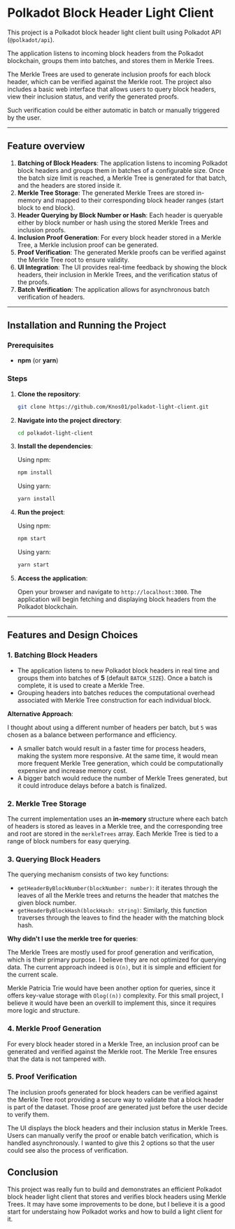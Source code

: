 # Polkadot Block Header Light Client

This project is a Polkadot block header light client built using Polkadot API (`@polkadot/api`).

The application listens to incoming block headers from the Polkadot blockchain, groups them into batches, and stores them in Merkle Trees.

The Merkle Trees are used to generate inclusion proofs for each block header, which can be verified against the Merkle root. The project also includes a basic web interface that allows users to query block headers, view their inclusion status, and verify the generated proofs.

Such verification could be either automatic in batch or manually triggered by the user.

---

## Feature overview

1. **Batching of Block Headers**: The application listens to incoming Polkadot block headers and groups them in batches of a configurable size. Once the batch size limit is reached, a Merkle Tree is generated for that batch, and the headers are stored inside it.
2. **Merkle Tree Storage**: The generated Merkle Trees are stored in-memory and mapped to their corresponding block header ranges (start block to end block).
3. **Header Querying by Block Number or Hash**: Each header is queryable either by block number or hash using the stored Merkle Trees and inclusion proofs.
4. **Inclusion Proof Generation**: For every block header stored in a Merkle Tree, a Merkle inclusion proof can be generated.
5. **Proof Verification**: The generated Merkle proofs can be verified against the Merkle Tree root to ensure validity.
6. **UI Integration**: The UI provides real-time feedback by showing the block headers, their inclusion in Merkle Trees, and the verification status of the proofs.
7. **Batch Verification**: The application allows for asynchronous batch verification of headers.

---

## Installation and Running the Project

### Prerequisites

- **npm** (or **yarn**)

### Steps

1. **Clone the repository**:

   ```bash
   git clone https://github.com/Knos01/polkadot-light-client.git
   ```

2. **Navigate into the project directory**:

   ```bash
   cd polkadot-light-client
   ```

3. **Install the dependencies**:

   Using npm:

   ```bash
   npm install
   ```

   Using yarn:

   ```bash
   yarn install
   ```

4. **Run the project**:

   Using npm:

   ```bash
   npm start
   ```

   Using yarn:

   ```bash
   yarn start
   ```

5. **Access the application**:

   Open your browser and navigate to `http://localhost:3000`. The application will begin fetching and displaying block headers from the Polkadot blockchain.

---

## Features and Design Choices

### 1. **Batching Block Headers**

- The application listens to new Polkadot block headers in real time and groups them into batches of **5** (default `BATCH_SIZE`). Once a batch is complete, it is used to create a Merkle Tree.
- Grouping headers into batches reduces the computational overhead associated with Merkle Tree construction for each individual block.

**Alternative Approach**:

I thought about using a different number of headers per batch, but `5` was chosen as a balance between performance and efficiency.

- A smaller batch would result in a faster time for process headers, making the system more responsive. At the same time, it would mean more frequent Merkle Tree generation, which could be computationally expensive and increase memory cost.
- A bigger batch would reduce the number of Merkle Trees generated, but it could introduce delays before a batch is finalized.

### 2. **Merkle Tree Storage**

The current implementation uses an **in-memory** structure where each batch of headers is stored as leaves in a Merkle tree, and the corresponding tree and root are stored in the `merkleTrees` array. Each Merkle Tree is tied to a range of block numbers for easy querying.

### 3. **Querying Block Headers**

The querying mechanism consists of two key functions:

- `getHeaderByBlockNumber(blockNumber: number)`: it iterates through the leaves of all the Merkle trees and returns the header that matches the given block number.
- `getHeaderByBlockHash(blockHash: string)`: Similarly, this function traverses through the leaves to find the header with the matching block hash.

**Why didn't I use the merkle tree for queries**:

The Merkle Trees are mostly used for proof generation and verification, which is their primary purpose. I believe they are not optimized for querying data. The current approach indeed is `O(n)`, but it is simple and efficient for the current scale.

Merkle Patricia Trie would have been another option for queries, since it offers key-value storage with `Olog((n))` complexity. For this small project, I believe it would have been an overkill to implement this, since it requires more logic and structure.

### 4. **Merkle Proof Generation**

For every block header stored in a Merkle Tree, an inclusion proof can be generated and verified against the Merkle root. The Merkle Tree ensures that the data is not tampered with.

### 5. **Proof Verification**

The inclusion proofs generated for block headers can be verified against the Merkle Tree root providing a secure way to validate that a block header is part of the dataset. Those proof are generated just before the user decide to verify them.

The UI displays the block headers and their inclusion status in Merkle Trees. Users can manually verify the proof or enable batch verification, which is handled asynchronously. I wanted to give this 2 options so that
the user could see also the process of verification.

## Conclusion

This project was really fun to build and demonstrates an efficient Polkadot block header light client that stores and verifies block headers using Merkle Trees. It may have some improvements to be done, but I believe it is a good start for understaing how Polkadot works and how to build a light client for it.
